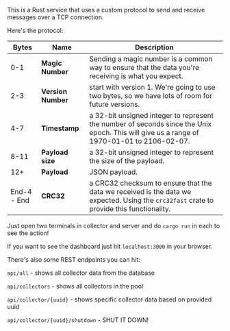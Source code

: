This is a Rust service that uses a custom protocol to send and receive messages over a TCP connection.

Here's the protocol:

Bytes | Name | Description
--- | --- | ---
0-1 | **Magic Number** | Sending a magic number is a common way to ensure that the data you're receiving is what you expect.
2-3 | **Version Number** | start with version 1. We're going to use two bytes, so we have lots of room for future versions.
4-7 | **Timestamp** | a 32-bit unsigned integer to represent the number of seconds since the Unix epoch. This will give us a range of 1970-01-01 to 2106-02-07.
8-11 | **Payload size** | a 32-bit unsigned integer to represent the size of the payload.
12+ | **Payload** | JSON payload.
End-4 - End | **CRC32** | a CRC32 checksum to ensure that the data we received is the data we expected. Using the `crc32fast` crate to provide this functionality.


Just open two terminals in collector and server and do `cargo run` in each to see the action!

If you want to see the dashboard just hit `localhost:3000` in your browser.

There's also some REST endpoints you can hit:

  `api/all` - shows all collector data from the database
  
  `api/collectors` - shows all collectors in the pool
  
  `api/collector/{uuid}` - shows specific collector data based on provided uuid
  
  `api/collector/{uuid}/shutdown` - SHUT IT DOWN!
